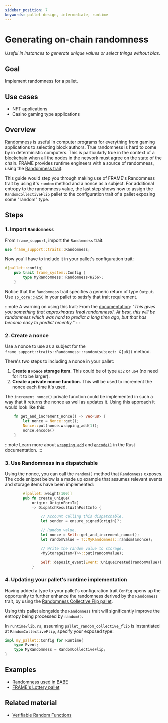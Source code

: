 ```yaml
---
sidebar_position: 7
keywords: pallet design, intermediate, runtime
---
```


# Generating on-chain randomness

_Useful in instances to generate unique values or select things without bias._

## Goal

Implement randomness for a pallet.

## Use cases

- NFT applications
- Casino gaming type applications

## Overview

[Randomness][randomness-kb] is useful in computer programs for everything from gaming applications to selecting block
authors. True randomness is hard to come by in deterministic computers. This is particularly true in the context
of a blockchain when all the nodes in the network must agree on the state of the chain. FRAME provides runtime engineers
with a source of randomness, using the [Randomness trait][randomness-rustdocs].

This guide would step you through making use of FRAME's Randomness trait by using it's `random` method and a nonce as a subject.
For additional entropy to the randomness value, the last step shows how to assign the `RandomCollectiveFlip` pallet
to the configuration trait of a pallet exposing some "random" type.

## Steps

### 1. Import `Randomness`

From `frame_support`, import the `Randomness` trait:

```rust
use frame_support::traits::Randomness;
```

Now you'll have to include it in your pallet's configuration trait:

```rust
#[pallet::config]
	pub trait frame_system::Config {
        type MyRandomness: Randomness<H256>;
    }

```

Notice that the `Randomness` trait specifies a generic return of type `Output`. Use [`sp_core::H256`][h256-rustdocs] in your pallet
to satisfy that trait requirement.

:::note A warning on using this trait:
From the [documentation][randomness-rustdocs]: _"This gives you something that approximates [real randomness]. At best, this will be
randomness which was hard to predict a long time ago, but that has become easy to predict recently._"
:::

### 2. Create a nonce

Use a nonce to use as a subject for the `frame_support::traits::Randomness::random(subject: &[u8])` method.

There's two steps to including a nonce in your pallet:

1. **Create a `Nonce` storage item.** This could be of type `u32` or `u64` (no need for it to be larger).
2. **Create a private nonce function.** This will be used to increment the nonce each time it's used.

The `increment_nonce()` private function could be implemented in such a way that it returns the nonce as well as
updates it. Using this approach it would look like this:

```rust
    fn get_and_increment_nonce() -> Vec<u8> {
        let nonce = Nonce::get();
        Nonce::put(nonce.wrapping_add(1));
        nonce.encode()
    }
```

:::note
Learn more about [`wrapping_add`][wrappingadd-rustdocs] and [`encode()`][encode-rustdocs] in the Rust documentation.
:::

### 3. Use Randomness in a dispatchable

Using the nonce, you can call the `random()` method that `Randomness` exposes. The code snippet below is a made up example
that assumes relevant events and storage items have been implemented:

```rust
        #[pallet::weight(100)]
        pub fn create_unique(
			origin: OriginFor<T>)
			-> DispatchResultWithPostInfo {

                // Account calling this dispatchable.
                let sender = ensure_signed(origin)?;

                // Random value.
				let nonce = Self::get_and_increment_nonce();
                let randomValue = T::MyRandomness::random(&nonce);

                // Write the random value to storage.
                <MyStorageItem<T>>::put(randomValue);

                Self::deposit_event(Event::UniqueCreated(randomValue));
            }
```

### 4. Updating your pallet's runtime implementation

Having added a type to your pallet's configuration trait `Config` opens up the opportunity to further enhance the
randomness derived by the `Randomness` trait, by using the [Randomness Collective Flip pallet][rcf-pallet-rustdocs].

Using this pallet alongside the `Randomness` trait will significantly improve the entropy being processed by `random()`.

In `runtime/lib.rs`, assuming `pallet_random_collective_flip` is instantiated at `RandomCollectiveFlip`, specify your exposed
type:

```rust
impl my_pallet::Config for Runtime{
    type Event;
    type MyRandomness = RandomCollectiveFlip;
}

```

## Examples

- [Randomness used in BABE](https://github.com/paritytech/substrate/blob/master/frame/babe/src/randomness.rs)
- [FRAME's Lottery pallet](https://github.com/paritytech/substrate/blob/master/frame/lottery/src/lib.rs#L471)

## Related material

- [Verifiable Random Functions](https://en.wikipedia.org/wiki/Verifiable_random_function)

[randomness-kb]: https://substrate.dev/docs/en/knowledgebase/runtime/randomness
[randomness-rustdocs]: https://substrate.dev/rustdocs/v3.0.0/frame_support/traits/trait.Randomness.html
[h256-rustdocs]: https://substrate.dev/rustdocs/v3.0.0/sp_core/struct.H256.html
[encode-rustdocs]: https://substrate.dev/rustdocs/v3.0.0/frame_support/dispatch/trait.Encode.html#method.encode
[wrappingadd-rustdocs]: https://substrate.dev/rustdocs/v3.0.0/funty/trait.IsInteger.html#tymethod.wrapping_add
[rcf-pallet-rustdocs]: https://substrate.dev/rustdocs/v3.0.0/pallet_randomness_collective_flip/index.html
